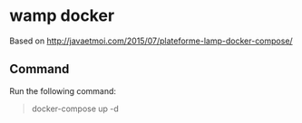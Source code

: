 # wamp docker

Based on http://javaetmoi.com/2015/07/plateforme-lamp-docker-compose/

## Command
Run the following command:
> docker-compose up -d
